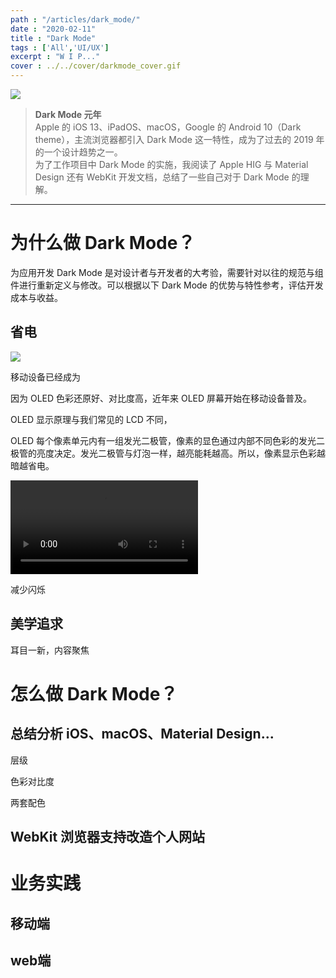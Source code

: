 ```yaml
---
path : "/articles/dark_mode/"
date : "2020-02-11"
title : "Dark Mode"
tags : ['All','UI/UX']
excerpt : "W I P..."
cover : ../../cover/darkmode_cover.gif
---
```


![](../../articles/dark_mode/darkmode_1.png) 

> **Dark Mode 元年**<br/>
Apple 的 iOS 13、iPadOS、macOS，Google 的 Android 10（Dark theme），主流浏览器都引入 Dark Mode 这一特性，成为了过去的 2019 年的一个设计趋势之一。<br/>
为了工作项目中 Dark Mode 的实施，我阅读了 Apple HIG 与 Material Design 还有 WebKit 开发文档，总结了一些自己对于 Dark Mode 的理解。

---

# 为什么做 Dark Mode？

为应用开发 Dark Mode 是对设计者与开发者的大考验，需要针对以往的规范与组件进行重新定义与修改。可以根据以下 Dark Mode 的优势与特性参考，评估开发成本与收益。

## 省电

![](../../articles/dark_mode/darkmode_2.png)

移动设备已经成为

因为 OLED 色彩还原好、对比度高，近年来 OLED 屏幕开始在移动设备普及。

OLED 显示原理与我们常见的 LCD 不同， 

OLED 每个像素单元内有一组发光二极管，像素的显色通过内部不同色彩的发光二极管的亮度决定。发光二极管与灯泡一样，越亮能耗越高。所以，像素显示色彩越暗越省电。

<video preload="metadata" controls="controls" poster=""><source type="video/mp4" src="../../articles/dark_mode/mio-staging_mio-design_1579302979877_assets_1MHUUJUUsP5V7UUaeeVrgzOuJ6r4FFlIG_darktheme-light-dark-elevation.mp4">
</video>

减少闪烁

## 美学追求

耳目一新，内容聚焦



# 怎么做 Dark Mode？

## 总结分析 iOS、macOS、Material Design...

层级

色彩对比度

两套配色

## WebKit  浏览器支持改造个人网站



# 业务实践

## 移动端

## web端